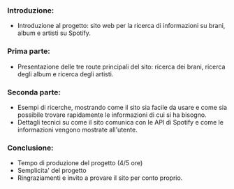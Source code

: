 ### Introduzione:
- Introduzione al progetto: sito web per la ricerca di informazioni su brani, album e artisti su Spotify.

### Prima parte:
- Presentazione delle tre route principali del sito: ricerca dei brani, ricerca degli album e ricerca degli artisti.

### Seconda parte:
- Esempi di ricerche, mostrando come il sito sia facile da usare e come sia possibile trovare rapidamente le informazioni di cui si ha bisogno.
- Dettagli tecnici su come il sito comunica con le API di Spotify e come le informazioni vengono mostrate all'utente.

### Conclusione:
- Tempo di produzione del progetto (4/5 ore)
- Semplicita' del progetto
- Ringraziamenti e invito a provare il sito per conto proprio.